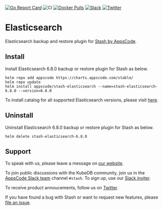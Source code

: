 [![Go Report Card](https://goreportcard.com/badge/stash.appscode.dev/elasticsearch)](https://goreportcard.com/report/stash.appscode.dev/elasticsearch)
![CI](https://github.com/stashed/elasticsearch/workflows/CI/badge.svg)
[![Docker Pulls](https://img.shields.io/docker/pulls/stashed/stash-elasticsearch.svg)](https://hub.docker.com/r/stashed/stash-elasticsearch/)
[![Slack](https://slack.appscode.com/badge.svg)](https://slack.appscode.com)
[![Twitter](https://img.shields.io/twitter/follow/kubestash.svg?style=social&logo=twitter&label=Follow)](https://twitter.com/intent/follow?screen_name=KubeStash)

# Elasticsearch

Elasticsearch backup and restore plugin for [Stash by AppsCode](https://stash.run).

## Install

Install Elasticsearch 6.8.0 backup or restore plugin for Stash as below.

```console
helm repo add appscode https://charts.appscode.com/stable/
helm repo update
helm install appscode/stash-elasticsearch --name=stash-elasticsearch-6.8.0 --version=6.8.0
```

To install catalog for all supported Elasticsearch versions, please visit [here](https://github.com/stashed/catalog).

## Uninstall

Uninstall Elasticsearch 6.8.0 backup or restore plugin for Stash as below.

```console
helm delete stash-elasticsearch-6.8.0
```

## Support

To speak with us, please leave a message on [our website](https://appscode.com/contact/).

To join public discussions with the KubeDB community, join us in the [AppsCode Slack team](https://appscode.slack.com/messages/C8NCX6N23/details/) channel `#stash`. To sign up, use our [Slack inviter](https://slack.appscode.com/).

To receive product annoucements, follow us on [Twitter](https://twitter.com/KubeStash).

If you have found a bug with Stash or want to request new features, please [file an issue](https://github.com/stashed/project/issues/new).
